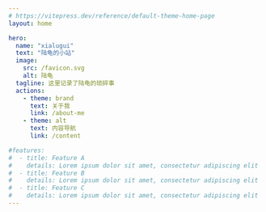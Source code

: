 ```yaml
---
# https://vitepress.dev/reference/default-theme-home-page
layout: home

hero:
  name: "xialugui"
  text: "陆龟的小站"
  image:
    src: /favicon.svg
    alt: 陆龟
  tagline: 这里记录了陆龟的琐碎事
  actions:
    - theme: brand
      text: 关于我
      link: /about-me
    - theme: alt
      text: 内容导航
      link: /content

#features:
#  - title: Feature A
#    details: Lorem ipsum dolor sit amet, consectetur adipiscing elit
#  - title: Feature B
#    details: Lorem ipsum dolor sit amet, consectetur adipiscing elit
#  - title: Feature C
#    details: Lorem ipsum dolor sit amet, consectetur adipiscing elit
---
```


